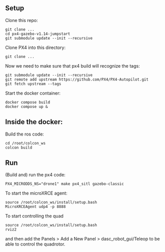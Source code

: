## Setup

Clone this repo:
```
git clone ...
cd px4-gazebo-v1.14-jumpstart
git submodule update --init --recursive
```

Clone PX4 into this directory:
```
git clone ...
```

Now we need to make sure that px4 build will recognize the tags:
```
git submodule update --init --recursive
git remote add upstream https://github.com/PX4/PX4-Autopilot.git
git fetch upstream --tags
```

Start the docker container:
```
docker compose build
docker compose up &
```

## Inside the docker:

Build the ros code:
```
cd /root/colcon_ws
colcon build
```


## Run
(Build and) run the px4 code:
```
PX4_MICRODDS_NS="drone1" make px4_sitl gazebo-classic
```

To start the microXRCE agent:
```
source /root/colcon_ws/install/setup.bash
MicroXRCEAgent udp4 -p 8888
```

To start controlling the quad
```
source /root/colcon_ws/install/setup.bash
rviz2
```
and then add the Panels > Add a New Panel > dasc_robot_gui/Teleop
to be able to control the quadrotor. 
